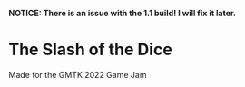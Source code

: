 **NOTICE: There is an issue with the 1.1 build! I will fix it later.**

# The Slash of the Dice
 Made for the GMTK 2022 Game Jam
